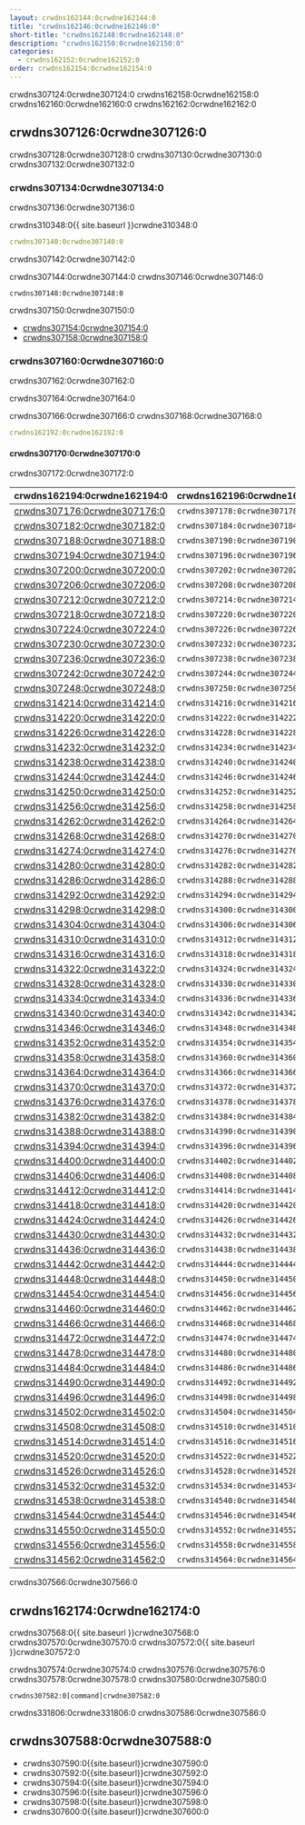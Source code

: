 ```yaml
---
layout: crwdns162144:0crwdne162144:0
title: "crwdns162146:0crwdne162146:0"
short-title: "crwdns162148:0crwdne162148:0"
description: "crwdns162150:0crwdne162150:0"
categories:
  - crwdns162152:0crwdne162152:0
order: crwdns162154:0crwdne162154:0
---
```


crwdns307124:0crwdne307124:0 crwdns162158:0crwdne162158:0 crwdns162160:0crwdne162160:0 crwdns162162:0crwdne162162:0

## crwdns307126:0crwdne307126:0

crwdns307128:0crwdne307128:0 crwdns307130:0crwdne307130:0 crwdns307132:0crwdne307132:0

### crwdns307134:0crwdne307134:0

crwdns307136:0crwdne307136:0

crwdns310348:0{{ site.baseurl }}crwdne310348:0

```yaml
crwdns307140:0crwdne307140:0
```

crwdns307142:0crwdne307142:0

crwdns307144:0crwdne307144:0 crwdns307146:0crwdne307146:0

    crwdns307148:0crwdne307148:0
    

crwdns307150:0crwdne307150:0

- [crwdns307154:0crwdne307154:0](crwdns307152:0crwdne307152:0) 
- [crwdns307158:0crwdne307158:0](crwdns307156:0crwdne307156:0)

### crwdns307160:0crwdne307160:0

crwdns307162:0crwdne307162:0

crwdns307164:0crwdne307164:0

crwdns307166:0crwdne307166:0 crwdns307168:0crwdne307168:0

```yaml
crwdns162192:0crwdne162192:0
```

#### crwdns307170:0crwdne307170:0

crwdns307172:0crwdne307172:0

| crwdns162194:0crwdne162194:0                                 | crwdns162196:0crwdne162196:0   |
| ------------------------------------------------------------ | ------------------------------ |
| [crwdns307176:0crwdne307176:0](crwdns307174:0crwdne307174:0) | `crwdns307178:0crwdne307178:0` |
| [crwdns307182:0crwdne307182:0](crwdns307180:0crwdne307180:0) | `crwdns307184:0crwdne307184:0` |
| [crwdns307188:0crwdne307188:0](crwdns307186:0crwdne307186:0) | `crwdns307190:0crwdne307190:0` |
| [crwdns307194:0crwdne307194:0](crwdns307192:0crwdne307192:0) | `crwdns307196:0crwdne307196:0` |
| [crwdns307200:0crwdne307200:0](crwdns307198:0crwdne307198:0) | `crwdns307202:0crwdne307202:0` |
| [crwdns307206:0crwdne307206:0](crwdns307204:0crwdne307204:0) | `crwdns307208:0crwdne307208:0` |
| [crwdns307212:0crwdne307212:0](crwdns307210:0crwdne307210:0) | `crwdns307214:0crwdne307214:0` |
| [crwdns307218:0crwdne307218:0](crwdns307216:0crwdne307216:0) | `crwdns307220:0crwdne307220:0` |
| [crwdns307224:0crwdne307224:0](crwdns307222:0crwdne307222:0) | `crwdns307226:0crwdne307226:0` |
| [crwdns307230:0crwdne307230:0](crwdns307228:0crwdne307228:0) | `crwdns307232:0crwdne307232:0` |
| [crwdns307236:0crwdne307236:0](crwdns307234:0crwdne307234:0) | `crwdns307238:0crwdne307238:0` |
| [crwdns307242:0crwdne307242:0](crwdns307240:0crwdne307240:0) | `crwdns307244:0crwdne307244:0` |
| [crwdns307248:0crwdne307248:0](crwdns307246:0crwdne307246:0) | `crwdns307250:0crwdne307250:0` |
| [crwdns314214:0crwdne314214:0](crwdns314212:0crwdne314212:0) | `crwdns314216:0crwdne314216:0` |
| [crwdns314220:0crwdne314220:0](crwdns314218:0crwdne314218:0) | `crwdns314222:0crwdne314222:0` |
| [crwdns314226:0crwdne314226:0](crwdns314224:0crwdne314224:0) | `crwdns314228:0crwdne314228:0` |
| [crwdns314232:0crwdne314232:0](crwdns314230:0crwdne314230:0) | `crwdns314234:0crwdne314234:0` |
| [crwdns314238:0crwdne314238:0](crwdns314236:0crwdne314236:0) | `crwdns314240:0crwdne314240:0` |
| [crwdns314244:0crwdne314244:0](crwdns314242:0crwdne314242:0) | `crwdns314246:0crwdne314246:0` |
| [crwdns314250:0crwdne314250:0](crwdns314248:0crwdne314248:0) | `crwdns314252:0crwdne314252:0` |
| [crwdns314256:0crwdne314256:0](crwdns314254:0crwdne314254:0) | `crwdns314258:0crwdne314258:0` |
| [crwdns314262:0crwdne314262:0](crwdns314260:0crwdne314260:0) | `crwdns314264:0crwdne314264:0` |
| [crwdns314268:0crwdne314268:0](crwdns314266:0crwdne314266:0) | `crwdns314270:0crwdne314270:0` |
| [crwdns314274:0crwdne314274:0](crwdns314272:0crwdne314272:0) | `crwdns314276:0crwdne314276:0` |
| [crwdns314280:0crwdne314280:0](crwdns314278:0crwdne314278:0) | `crwdns314282:0crwdne314282:0` |
| [crwdns314286:0crwdne314286:0](crwdns314284:0crwdne314284:0) | `crwdns314288:0crwdne314288:0` |
| [crwdns314292:0crwdne314292:0](crwdns314290:0crwdne314290:0) | `crwdns314294:0crwdne314294:0` |
| [crwdns314298:0crwdne314298:0](crwdns314296:0crwdne314296:0) | `crwdns314300:0crwdne314300:0` |
| [crwdns314304:0crwdne314304:0](crwdns314302:0crwdne314302:0) | `crwdns314306:0crwdne314306:0` |
| [crwdns314310:0crwdne314310:0](crwdns314308:0crwdne314308:0) | `crwdns314312:0crwdne314312:0` |
| [crwdns314316:0crwdne314316:0](crwdns314314:0crwdne314314:0) | `crwdns314318:0crwdne314318:0` |
| [crwdns314322:0crwdne314322:0](crwdns314320:0crwdne314320:0) | `crwdns314324:0crwdne314324:0` |
| [crwdns314328:0crwdne314328:0](crwdns314326:0crwdne314326:0) | `crwdns314330:0crwdne314330:0` |
| [crwdns314334:0crwdne314334:0](crwdns314332:0crwdne314332:0) | `crwdns314336:0crwdne314336:0` |
| [crwdns314340:0crwdne314340:0](crwdns314338:0crwdne314338:0) | `crwdns314342:0crwdne314342:0` |
| [crwdns314346:0crwdne314346:0](crwdns314344:0crwdne314344:0) | `crwdns314348:0crwdne314348:0` |
| [crwdns314352:0crwdne314352:0](crwdns314350:0crwdne314350:0) | `crwdns314354:0crwdne314354:0` |
| [crwdns314358:0crwdne314358:0](crwdns314356:0crwdne314356:0) | `crwdns314360:0crwdne314360:0` |
| [crwdns314364:0crwdne314364:0](crwdns314362:0crwdne314362:0) | `crwdns314366:0crwdne314366:0` |
| [crwdns314370:0crwdne314370:0](crwdns314368:0crwdne314368:0) | `crwdns314372:0crwdne314372:0` |
| [crwdns314376:0crwdne314376:0](crwdns314374:0crwdne314374:0) | `crwdns314378:0crwdne314378:0` |
| [crwdns314382:0crwdne314382:0](crwdns314380:0crwdne314380:0) | `crwdns314384:0crwdne314384:0` |
| [crwdns314388:0crwdne314388:0](crwdns314386:0crwdne314386:0) | `crwdns314390:0crwdne314390:0` |
| [crwdns314394:0crwdne314394:0](crwdns314392:0crwdne314392:0) | `crwdns314396:0crwdne314396:0` |
| [crwdns314400:0crwdne314400:0](crwdns314398:0crwdne314398:0) | `crwdns314402:0crwdne314402:0` |
| [crwdns314406:0crwdne314406:0](crwdns314404:0crwdne314404:0) | `crwdns314408:0crwdne314408:0` |
| [crwdns314412:0crwdne314412:0](crwdns314410:0crwdne314410:0) | `crwdns314414:0crwdne314414:0` |
| [crwdns314418:0crwdne314418:0](crwdns314416:0crwdne314416:0) | `crwdns314420:0crwdne314420:0` |
| [crwdns314424:0crwdne314424:0](crwdns314422:0crwdne314422:0) | `crwdns314426:0crwdne314426:0` |
| [crwdns314430:0crwdne314430:0](crwdns314428:0crwdne314428:0) | `crwdns314432:0crwdne314432:0` |
| [crwdns314436:0crwdne314436:0](crwdns314434:0crwdne314434:0) | `crwdns314438:0crwdne314438:0` |
| [crwdns314442:0crwdne314442:0](crwdns314440:0crwdne314440:0) | `crwdns314444:0crwdne314444:0` |
| [crwdns314448:0crwdne314448:0](crwdns314446:0crwdne314446:0) | `crwdns314450:0crwdne314450:0` |
| [crwdns314454:0crwdne314454:0](crwdns314452:0crwdne314452:0) | `crwdns314456:0crwdne314456:0` |
| [crwdns314460:0crwdne314460:0](crwdns314458:0crwdne314458:0) | `crwdns314462:0crwdne314462:0` |
| [crwdns314466:0crwdne314466:0](crwdns314464:0crwdne314464:0) | `crwdns314468:0crwdne314468:0` |
| [crwdns314472:0crwdne314472:0](crwdns314470:0crwdne314470:0) | `crwdns314474:0crwdne314474:0` |
| [crwdns314478:0crwdne314478:0](crwdns314476:0crwdne314476:0) | `crwdns314480:0crwdne314480:0` |
| [crwdns314484:0crwdne314484:0](crwdns314482:0crwdne314482:0) | `crwdns314486:0crwdne314486:0` |
| [crwdns314490:0crwdne314490:0](crwdns314488:0crwdne314488:0) | `crwdns314492:0crwdne314492:0` |
| [crwdns314496:0crwdne314496:0](crwdns314494:0crwdne314494:0) | `crwdns314498:0crwdne314498:0` |
| [crwdns314502:0crwdne314502:0](crwdns314500:0crwdne314500:0) | `crwdns314504:0crwdne314504:0` |
| [crwdns314508:0crwdne314508:0](crwdns314506:0crwdne314506:0) | `crwdns314510:0crwdne314510:0` |
| [crwdns314514:0crwdne314514:0](crwdns314512:0crwdne314512:0) | `crwdns314516:0crwdne314516:0` |
| [crwdns314520:0crwdne314520:0](crwdns314518:0crwdne314518:0) | `crwdns314522:0crwdne314522:0` |
| [crwdns314526:0crwdne314526:0](crwdns314524:0crwdne314524:0) | `crwdns314528:0crwdne314528:0` |
| [crwdns314532:0crwdne314532:0](crwdns314530:0crwdne314530:0) | `crwdns314534:0crwdne314534:0` |
| [crwdns314538:0crwdne314538:0](crwdns314536:0crwdne314536:0) | `crwdns314540:0crwdne314540:0` |
| [crwdns314544:0crwdne314544:0](crwdns314542:0crwdne314542:0) | `crwdns314546:0crwdne314546:0` |
| [crwdns314550:0crwdne314550:0](crwdns314548:0crwdne314548:0) | `crwdns314552:0crwdne314552:0` |
| [crwdns314556:0crwdne314556:0](crwdns314554:0crwdne314554:0) | `crwdns314558:0crwdne314558:0` |
| [crwdns314562:0crwdne314562:0](crwdns314560:0crwdne314560:0) | `crwdns314564:0crwdne314564:0` | crwdns307564:0crwdne307564:0 

crwdns307566:0crwdne307566:0

## crwdns162174:0crwdne162174:0

crwdns307568:0{{ site.baseurl }}crwdne307568:0 crwdns307570:0crwdne307570:0 crwdns307572:0{{ site.baseurl }}crwdne307572:0

crwdns307574:0crwdne307574:0 crwdns307576:0crwdne307576:0 crwdns307578:0crwdne307578:0 crwdns307580:0crwdne307580:0

    crwdns307582:0[command]crwdne307582:0
    

crwdns331806:0crwdne331806:0 crwdns307586:0crwdne307586:0

## crwdns307588:0crwdne307588:0

- crwdns307590:0{{site.baseurl}}crwdne307590:0
- crwdns307592:0{{site.baseurl}}crwdne307592:0
- crwdns307594:0{{site.baseurl}}crwdne307594:0
- crwdns307596:0{{site.baseurl}}crwdne307596:0
- crwdns307598:0{{site.baseurl}}crwdne307598:0
- crwdns307600:0{{site.baseurl}}crwdne307600:0